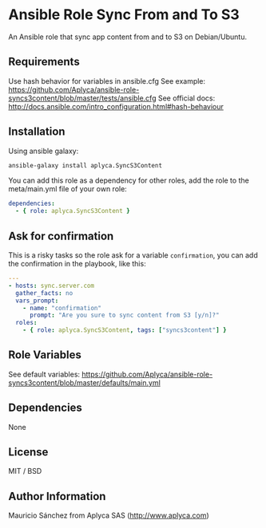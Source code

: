 Ansible Role Sync From and To S3
====================

An Ansible role that sync app content from and to S3 on Debian/Ubuntu.

Requirements
------------

Use hash behavior for variables in ansible.cfg
See example: https://github.com/Aplyca/ansible-role-syncs3content/blob/master/tests/ansible.cfg
See official docs: http://docs.ansible.com/intro_configuration.html#hash-behaviour

Installation
------------

Using ansible galaxy:

```bash
ansible-galaxy install aplyca.SyncS3Content
```
You can add this role as a dependency for other roles, add the role to the meta/main.yml file of your own role:

```yaml
dependencies:
  - { role: aplyca.SyncS3Content }
```

Ask for confirmation
--------------------
This is a risky tasks so the role ask for a variable `confirmation`, you can add the confirmation in the playbook, like this: 

```yaml
---
- hosts: sync.server.com
  gather_facts: no
  vars_prompt:
    - name: "confirmation"
      prompt: "Are you sure to sync content from S3 [y/n]?"
  roles:
    - { role: aplyca.SyncS3Content, tags: ["syncs3content"] }
```

Role Variables
--------------
See default variables: https://github.com/Aplyca/ansible-role-syncs3content/blob/master/defaults/main.yml

Dependencies
------------

None


License
-------

MIT / BSD

Author Information
------------------

Mauricio Sánchez from Aplyca SAS (http://www.aplyca.com)
